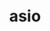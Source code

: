 ---
title: "asio"
layout: cache
categories: [package, develop-2023-06-11]
meta: {"versions": ["1.16.1", "1.28.0"], "compilers": ["gcc@=11.1.0", "oneapi@=2023.1.0"], "oss": ["ubuntu20.04"], "platforms": ["linux"], "targets": ["ppc64le", "x86_64", "x86_64_v3"], "stacks": ["e4s", "e4s-oneapi", "e4s-power", "root"], "num_specs": 4, "num_specs_by_stack": {"e4s-power": 1, "root": 4, "e4s": 2, "e4s-oneapi": 1}}
spec_details: [{"hash": "qvhylxohomavksbkxwzyxwacc6xe6x6y", "compiler": "gcc@=11.1.0", "versions": ["1.28.0"], "os": "ubuntu20.04", "platform": "linux", "target": "ppc64le", "variants": ["~boost_coroutine", "~boost_regex", "build_system=autotools", "cxxstd=17", "~separate_compilation"], "stacks": ["e4s-power", "root"], "size": "-", "tarball": "https://binaries.spack.io/develop-2023-06-11/build_cache/linux-ubuntu20.04-ppc64le/gcc-11.1.0/asio-1.28.0/linux-ubuntu20.04-ppc64le-gcc-11.1.0-asio-1.28.0-qvhylxohomavksbkxwzyxwacc6xe6x6y.spack"}, {"hash": "ruvtqt5llnmrpow3ai4itvewllfxzwqt", "compiler": "gcc@=11.1.0", "versions": ["1.28.0"], "os": "ubuntu20.04", "platform": "linux", "target": "x86_64_v3", "variants": ["~boost_coroutine", "~boost_regex", "build_system=autotools", "cxxstd=17", "~separate_compilation"], "stacks": ["root", "e4s"], "size": "-", "tarball": "https://binaries.spack.io/develop-2023-06-11/build_cache/linux-ubuntu20.04-x86_64_v3/gcc-11.1.0/asio-1.28.0/linux-ubuntu20.04-x86_64_v3-gcc-11.1.0-asio-1.28.0-ruvtqt5llnmrpow3ai4itvewllfxzwqt.spack"}, {"hash": "fww635yt5gepn5wkckldqdxujjlnphsk", "compiler": "gcc@=11.1.0", "versions": ["1.16.1"], "os": "ubuntu20.04", "platform": "linux", "target": "x86_64_v3", "variants": ["~boost_coroutine", "~boost_regex", "build_system=autotools", "cxxstd=17", "~separate_compilation"], "stacks": ["root", "e4s"], "size": "-", "tarball": "https://binaries.spack.io/develop-2023-06-11/build_cache/linux-ubuntu20.04-x86_64_v3/gcc-11.1.0/asio-1.16.1/linux-ubuntu20.04-x86_64_v3-gcc-11.1.0-asio-1.16.1-fww635yt5gepn5wkckldqdxujjlnphsk.spack"}, {"hash": "r5ynvi3ixlzszu27ffjey6h5fuegmbpx", "compiler": "oneapi@=2023.1.0", "versions": ["1.28.0"], "os": "ubuntu20.04", "platform": "linux", "target": "x86_64", "variants": ["~boost_coroutine", "~boost_regex", "build_system=autotools", "cxxstd=17", "~separate_compilation"], "stacks": ["root", "e4s-oneapi"], "size": "-", "tarball": "https://binaries.spack.io/develop-2023-06-11/build_cache/linux-ubuntu20.04-x86_64/oneapi-2023.1.0/asio-1.28.0/linux-ubuntu20.04-x86_64-oneapi-2023.1.0-asio-1.28.0-r5ynvi3ixlzszu27ffjey6h5fuegmbpx.spack"}]
---